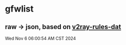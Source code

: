 # gfwlist
## raw -> json, based on [v2ray-rules-dat](https://github.com/Loyalsoldier/v2ray-rules-dat)
Wed Nov  6 06:00:54 AM CST 2024

